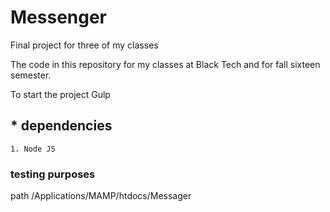 # Messenger

Final project for three of my classes

The code in this repository for my classes at Black Tech and for fall sixteen semester.

To start the project Gulp

## * dependencies
    1. Node JS

### testing purposes
path /Applications/MAMP/htdocs/Messager
